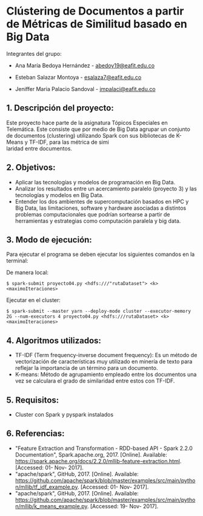 #  Clústering de Documentos a partir de Métricas de Similitud basado en Big Data

Integrantes del grupo:

* Ana María Bedoya Hernández - abedoy19@eafit.edu.co

* Esteban Salazar Montoya - esalaza7@eafit.edu.co

* Jeniffer Maria Palacio Sandoval - jmpalaci@eafit.edu.co

## 1. Descripción del proyecto:
Este proyecto hace parte de la asignatura Tópicos Especiales en Telemática. Este consiste que por medio de Big Data agrupar un conjunto de documentos (clustering)  utilizando Spark con sus bibliotecas de K-Means y TF-IDF, para las métrica de simi\
laridad entre documentos.

## 2. Objetivos:
* Aplicar las tecnologías y modelos de programación en Big Data.
* Analizar los resultados entre un acercamiento paralelo (proyecto 3) y las tecnologías y modelos en Big Data.
* Entender los dos ambientes de supercomputación basados en HPC y Big Data, las limitaciones, software y hardware asociadas a distintos problemas computacionales que podrían sortearse a partir de herramientas y estrategias como computación paralela y big data.

## 3. Modo de ejecución:
Para ejecutar el programa se deben ejecutar los siguientes comandos en la terminal:

De manera local:

    $ spark-submit proyecto04.py <hdfs:///"rutaDataset"> <k> <maximoIteraciones>

Ejecutar en el cluster:

    $ spark-submit --master yarn --deploy-mode cluster --executor-memory 2G --num-executors 4 proyecto04.py <hdfs:///rutaDataset> <k> <maximoIteraciones>

## 4. Algoritmos utilizados:
* TF-IDF (Term frequency-inverse document frequency): Es un método de vectorización de características muy utilizado en minería de texto para reflejar la importancia de un término para un documento. 
* K-means: Método de agrupamiento empleado entre los documentos una vez se calculara el grado de similaridad entre estos con TF-IDF.

## 5. Requisitos:
* Cluster con Spark y pyspark instalados

## 6. Referencias:
* "Feature Extraction and Transformation - RDD-based API - Spark 2.2.0 Documentation", Spark.apache.org, 2017. [Online]. Available: https://spark.apache.org/docs/2.2.0/mllib-feature-extraction.html. [Accessed: 01- Nov- 2017].
* "apache/spark", GitHub, 2017. [Online]. Available: https://github.com/apache/spark/blob/master/examples/src/main/python/mllib/tf_idf_example.py. [Accessed: 01- Nov- 2017].
* "apache/spark", GitHub, 2017. [Online]. Available: https://github.com/apache/spark/blob/master/examples/src/main/python/mllib/k_means_example.py. [Accessed: 19- Nov- 2017].


